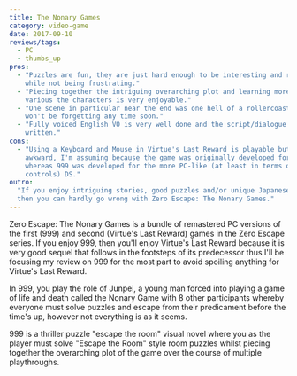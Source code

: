 ```yaml
---
title: The Nonary Games
category: video-game
date: 2017-09-10
reviews/tags:
  - PC
  - thumbs_up
pros:
  - "Puzzles are fun, they are just hard enough to be interesting and rewarding
    while not being frustrating."
  - "Piecing together the intriguing overarching plot and learning more about
    various the characters is very enjoyable."
  - "One scene in particular near the end was one hell of a rollercoaster that I
    won't be forgetting any time soon."
  - "Fully voiced English VO is very well done and the script/dialogue is well
    written."
cons:
  - "Using a Keyboard and Mouse in Virtue's Last Reward is playable but a little
    awkward, I'm assuming because the game was originally developed for the PSP
    whereas 999 was developed for the more PC-like (at least in terms of
    controls) DS."
outro:
  "If you enjoy intriguing stories, good puzzles and/or unique Japanese games
  then you can hardly go wrong with Zero Escape: The Nonary Games."
---
```


Zero Escape: The Nonary Games is a bundle of remastered PC versions of the first
(999) and second (Virtue's Last Reward) games in the Zero Escape series. If you
enjoy 999, then you'll enjoy Virtue's Last Reward because it is very good sequel
that follows in the footsteps of its predecessor thus I'll be focusing my review
on 999 for the most part to avoid spoiling anything for Virtue's Last Reward.

In 999, you play the role of Junpei, a young man forced into playing a game of
life and death called the Nonary Game with 8 other participants whereby everyone
must solve puzzles and escape from their predicament before the time's up,
however not everything is as it seems.

999 is a thriller puzzle "escape the room" visual novel where you as the player
must solve "Escape the Room" style room puzzles whilst piecing together the
overarching plot of the game over the course of multiple playthroughs.
